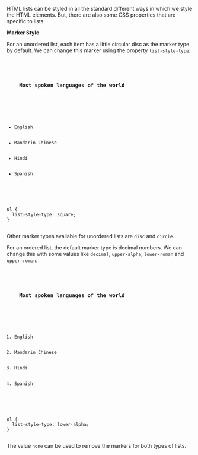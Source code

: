 HTML lists can be styled in all
the standard different ways in which
we style the HTML elements. But,
there are also some CSS properties
that are specific to lists.

**Marker Style**

For an unordered list, each item has
a little circular disc as the
marker type by default.
We can change this marker
using the property `list-style-type`:

<Editor lang="css">
<code>
<panel lang="html">
<h3>
    Most spoken languages of the world
  </h3>
  <ul>
    <li>English</li>
    <li>Mandarin Chinese</li>
    <li>Hindi</li>
    <li>Spanish</li>
  </ul>
</panel>
<panel lang="css">
ul {
  list-style-type: square;
}
</panel>
</code>
</Editor>

Other marker types available for
unordered lists are `disc` and `circle`.

For an ordered list, the default marker type
is decimal numbers. We can change this
with some values like `decimal`,
`upper-alpha`, `lower-roman` and `upper-roman`.

<Editor lang="css">
<code>
<panel lang="html">
<h3>
    Most spoken languages of the world
  </h3>
  <ol>
    <li>English</li>
    <li>Mandarin Chinese</li>
    <li>Hindi</li>
    <li>Spanish</li>
  </ol>
</panel>
<panel lang="css">
ol {
  list-style-type: lower-alpha;
}
</panel>
</code>
</Editor>

The value `none` can be used to
remove the markers for both types of lists.